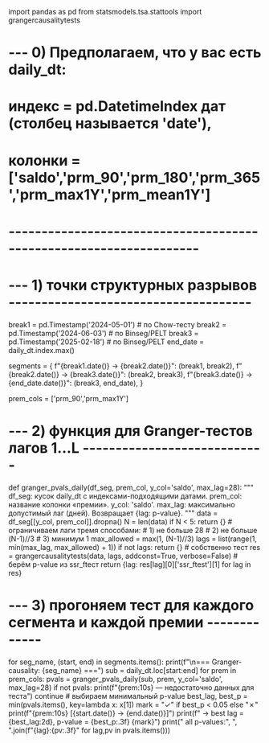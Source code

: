 import pandas as pd
from statsmodels.tsa.stattools import grangercausalitytests

# --- 0) Предполагаем, что у вас есть daily_dt:
#     индекс = pd.DatetimeIndex дат (столбец называется 'date'), 
#     колонки = ['saldo','prm_90','prm_180','prm_365','prm_max1Y','prm_mean1Y']
# -------------------------------------------------------------------

# --- 1) точки структурных разрывов -------------------------------------
break1 = pd.Timestamp('2024-05-01')  # по Chow-тесту
break2 = pd.Timestamp('2024-06-03')  # по Binseg/PELT
break3 = pd.Timestamp('2025-02-18')  # по Binseg/PELT
end_date = daily_dt.index.max()

segments = {
    f"{break1.date()} → {break2.date()}": (break1,   break2),
    f"{break2.date()} → {break3.date()}": (break2,   break3),
    f"{break3.date()} → {end_date.date()}": (break3,  end_date),
}

prem_cols = ['prm_90','prm_max1Y']

# --- 2) функция для Granger-тестов лагов 1…L ----------------------------
def granger_pvals_daily(df_seg, prem_col, y_col='saldo', max_lag=28):
    """
    df_seg: кусок daily_dt с индексами-подходящими датами.
    prem_col: название колонки «премии».
    y_col: 'saldo'.
    max_lag: максимально допустимый лаг (дней).
    Возвращает {lag: p-value}.
    """
    data = df_seg[[y_col, prem_col]].dropna()
    N = len(data)
    if N < 5:
        return {}
    # ограничиваем лаги тремя способами:
    #  1) не больше 28
    #  2) не больше (N-1)//3
    #  3) минимум 1
    max_allowed = max(1, (N-1)//3)
    lags = list(range(1, min(max_lag, max_allowed) + 1))
    if not lags:
        return {}
    # собственно тест
    res = grangercausalitytests(data, lags, addconst=True, verbose=False)
    # берём p-value из ssr_ftест
    return {lag: res[lag][0]['ssr_ftest'][1] for lag in res}

# --- 3) прогоняем тест для каждого сегмента и каждой премии -------------
for seg_name, (start, end) in segments.items():
    print(f"\n=== Granger-causality: {seg_name} ===")
    sub = daily_dt.loc[start:end]
    for prem in prem_cols:
        pvals = granger_pvals_daily(sub, prem, y_col='saldo', max_lag=28)
        if not pvals:
            print(f"{prem:10s} — недостаточно данных для теста")
            continue
        # выбираем минимальный p-value
        best_lag, best_p = min(pvals.items(), key=lambda x: x[1])
        mark = "✓" if best_p < 0.05 else "✗"
        print(f"{prem:10s}  [{start.date()} → {end.date()}]")
        print(f"    → best lag = {best_lag:2d}, p-value = {best_p:.3f} {mark}")
        print("    all p-values:",
              ", ".join(f"{lag}:{pv:.3f}" for lag,pv in pvals.items()))
